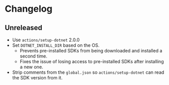 # Changelog

## Unreleased

- Use `actions/setup-dotnet` 2.0.0
- Set `DOTNET_INSTALL_DIR` based on the OS.
  - Prevents pre-installed SDKs from being downloaded and installed a second time.
  - Fixes the issue of losing access to pre-installed SDKs after installing a new one.
- Strip comments from the `global.json` so `actions/setup-dotnet` can read the SDK version from it.

